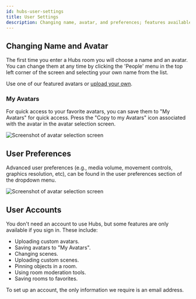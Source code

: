 ```yaml
---
id: hubs-user-settings
title: User Settings
description: Changing name, avatar, and preferences; features available only when you sign in
---
```


## Changing Name and Avatar

The first time you enter a Hubs room you will choose a name and an avatar. You can change them at any time by clicking the 'People' menu in the top left corner of the screen and selecting your own name from the list.

Use one of our featured avatars or [upload your own](intro-avatars.html).

### My Avatars

For quick access to your favorite avatars, you can save them to "My Avatars" for quick access. Press the "Copy to my Avatars" icon associated with the avatar in the avatar selection screen. 

![Screenshot of avatar selection screen](img/hubs-save-avatar.jpeg)

## User Preferences

Advanced user preferences (e.g., media volume, movement controls, graphics resolution, etc), can be found in the user preferences section of the dropdown menu.

![Screenshot of avatar selection screen](img/hubs-preference-menu.png)

## User Accounts

You don't need an account to use Hubs, but some features are only available if you sign in. These include:

* Uploading custom avatars.
* Saving avatars to "My Avatars".
* Changing scenes.
* Uploading custom scenes.
* Pinning objects in a room.
* Using room moderation tools.
* Saving rooms to favorites.

To set up an account, the only information we require is an email address.

